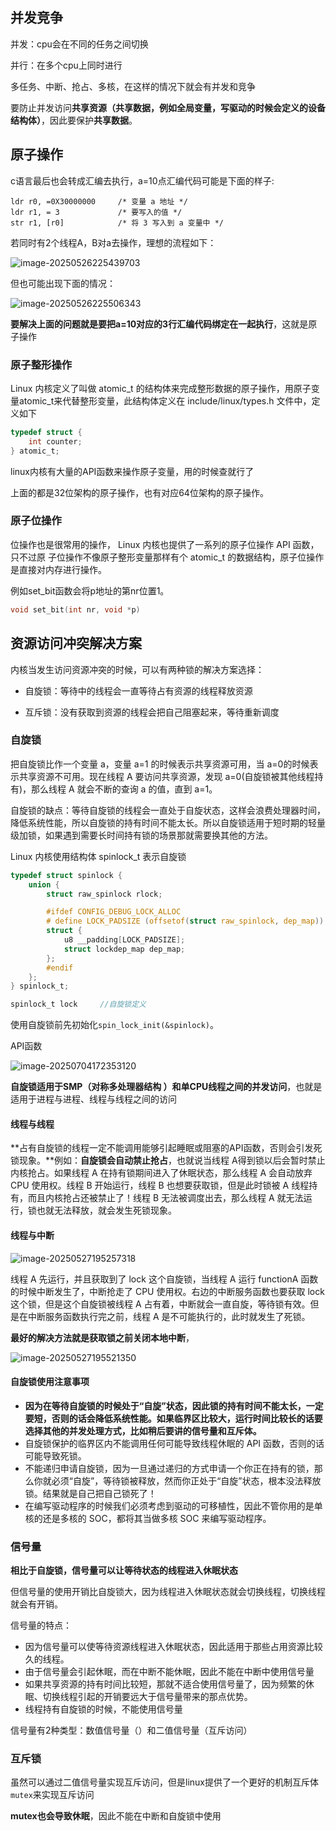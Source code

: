 ## 并发竞争

并发：cpu会在不同的任务之间切换

并行：在多个cpu上同时进行



多任务、中断、抢占、多核，在这样的情况下就会有并发和竞争



要防止并发访问**共享资源（共享数据，例如全局变量，写驱动的时候会定义的设备结构体）**，因此要保护**共享数据**。



## 原子操作

c语言最后也会转成汇编去执行，a=10点汇编代码可能是下面的样子:

```
ldr r0, =0X30000000 	/* 变量 a 地址 */
ldr r1, = 3 			/* 要写入的值 */
str r1, [r0] 			/* 将 3 写入到 a 变量中 */
```

若同时有2个线程A，B对a去操作，理想的流程如下：

![image-20250526225439703](./并发竞争和原子操作.assets/image-20250526225439703.png)



但也可能出现下面的情况：

![image-20250526225506343](./并发竞争和原子操作.assets/image-20250526225506343.png)

**要解决上面的问题就是要把a=10对应的3行汇编代码绑定在一起执行**，这就是原子操作



### 原子整形操作

Linux 内核定义了叫做 atomic_t 的结构体来完成整形数据的原子操作，用原子变量atomic_t来代替整形变量，此结构体定义在 include/linux/types.h 文件中，定义如下

```c
typedef struct {
	int counter;
} atomic_t;
```

linux内核有大量的API函数来操作原子变量，用的时候查就行了





上面的都是32位架构的原子操作，也有对应64位架构的原子操作。



### 原子位操作

位操作也是很常用的操作， Linux 内核也提供了一系列的原子位操作 API 函数，只不过原
子位操作不像原子整形变量那样有个 atomic_t 的数据结构，原子位操作是直接对内存进行操作。

例如set_bit函数会将p地址的第nr位置1。

```c
void set_bit(int nr, void *p)
```



## 资源访问冲突解决方案

内核当发生访问资源冲突的时候，可以有两种锁的解决方案选择：

- 自旋锁：等待中的线程会一直等待占有资源的线程释放资源

- 互斥锁：没有获取到资源的线程会把自己阻塞起来，等待重新调度



### 自旋锁

把自旋锁比作一个变量 a，变量 a=1 的时候表示共享资源可用，当 a=0的时候表示共享资源不可用。现在线程 A 要访问共享资源，发现 a=0(自旋锁被其他线程持有)，那么线程 A 就会不断的查询 a 的值，直到 a=1。

自旋锁的缺点：等待自旋锁的线程会一直处于自旋状态，这样会浪费处理器时间，降低系统性能，所以自旋锁的持有时间不能太长。所以自旋锁适用于短时期的轻量级加锁，如果遇到需要长时间持有锁的场景那就需要换其他的方法。

Linux 内核使用结构体 spinlock_t 表示自旋锁

```c
typedef struct spinlock {
	union {
		struct raw_spinlock rlock;

		#ifdef CONFIG_DEBUG_LOCK_ALLOC
		# define LOCK_PADSIZE (offsetof(struct raw_spinlock, dep_map))
        struct {
			u8 __padding[LOCK_PADSIZE];	
			struct lockdep_map dep_map;
		};
		#endif
	};
} spinlock_t;

spinlock_t lock 	//自旋锁定义
```

使用自旋锁前先初始化`spin_lock_init(&spinlock)`。

API函数

![image-20250704172353120](./并发竞争和原子操作.assets/image-20250704172353120.png)





**自旋锁适用于SMP（对称多处理器结构 ）和单CPU线程之间的并发访问**，也就是适用于进程与进程、线程与线程之间的访问



#### 线程与线程

**占有自旋锁的线程一定不能调用能够引起睡眠或阻塞的API函数，否则会引发死锁现象。**例如：**自旋锁会自动禁止抢占**，也就说当线程 A得到锁以后会暂时禁止内核抢占。如果线程 A 在持有锁期间进入了休眠状态，那么线程 A 会自动放弃 CPU 使用权。线程 B 开始运行，线程 B 也想要获取锁，但是此时锁被 A 线程持有，而且内核抢占还被禁止了！线程 B 无法被调度出去，那么线程 A 就无法运行，锁也就无法释放，就会发生死锁现象。



#### 线程与中断

![image-20250527195257318](./并发竞争和原子操作.assets/image-20250527195257318.png)

线程 A 先运行，并且获取到了 lock 这个自旋锁，当线程 A 运行 functionA 函数的时候中断发生了，中断抢走了 CPU 使用权。右边的中断服务函数也要获取 lock 这个锁，但是这个自旋锁被线程 A 占有着，中断就会一直自旋，等待锁有效。但是在中断服务函数执行完之前，线程 A 是不可能执行的，此时就发生了死锁。

**最好的解决方法就是获取锁之前关闭本地中断**，

![image-20250527195521350](./并发竞争和原子操作.assets/image-20250527195521350.png)



#### 自旋锁使用注意事项

- **因为在等待自旋锁的时候处于“自旋”状态，因此锁的持有时间不能太长，一定要短，否则的话会降低系统性能。如果临界区比较大，运行时间比较长的话要选择其他的并发处理方式，比如稍后要讲的信号量和互斥体。**
- 自旋锁保护的临界区内不能调用任何可能导致线程休眠的 API 函数，否则的话可能导致死锁。
- 不能递归申请自旋锁，因为一旦通过递归的方式申请一个你正在持有的锁，那么你就必须“自旋”，等待锁被释放，然而你正处于“自旋”状态，根本没法释放锁。结果就是自己把自己锁死了！
- 在编写驱动程序的时候我们必须考虑到驱动的可移植性，因此不管你用的是单核的还是多核的 SOC，都将其当做多核 SOC 来编写驱动程序。









### 信号量

**相比于自旋锁，信号量可以让等待状态的线程进入休眠状态**

但信号量的使用开销比自旋锁大，因为线程进入休眠状态就会切换线程，切换线程就会有开销。

信号量的特点：

- 因为信号量可以使等待资源线程进入休眠状态，因此适用于那些占用资源比较久的线程。
- 由于信号量会引起休眠，而在中断不能休眠，因此不能在中断中使用信号量
- 如果共享资源的持有时间比较短，那就不适合使用信号量了，因为频繁的休眠、切换线程引起的开销要远大于信号量带来的那点优势。
- 线程持有自旋锁的时候，不能使用信号量

信号量有2种类型：数值信号量（）和二值信号量（互斥访问）





### 互斥锁

虽然可以通过二值信号量实现互斥访问，但是linux提供了一个更好的机制互斥体`mutex`来实现互斥访问

**mutex也会导致休眠**，因此不能在中断和自旋锁中使用
